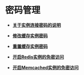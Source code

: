 # 密码管理<a name="dcs-zh-ug-180320002"></a>

-   **[关于实例连接密码的说明](关于实例连接密码的说明.md)**  

-   **[修改缓存实例密码](修改缓存实例密码.md)**  

-   **[重置缓存实例密码](重置缓存实例密码.md)**  

-   **[开启Redis实例的免密访问](开启Redis实例的免密访问.md)**  

-   **[开启Memcached实例的免密访问](开启Memcached实例的免密访问.md)**  


